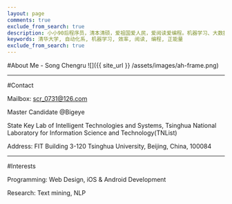 ```yaml
---
layout: page
comments: true
exclude_from_search: true
description: 小小90后程序员，清本清硕，爱祖国爱人民，爱阅读爱编程。机器学习、大数据处理是工作方向，关注个人效率提升等话题。本博客是为开拓个人知识分享渠道而开，也有助于加速知识积累的内化，欢迎拍砖捧场。
keywords: 清华大学, 自动化系, 机器学习, 效率, 阅读, 编程, 正能量
exclude_from_search: true
---
```


#About Me - Song Chengru
![]({{ site_url }} /assets/images/ah-frame.png)

<hr />

#Contact

Mailbox: scr_0731@126.com

Master Candidate @Bigeye

State Key Lab of Intelligent Technologies and Systems,
Tsinghua National Laboratory for Information Science and Technology(TNList)

Address: FIT Building 3-120 Tsinghua University, Beijing, China, 100084

<hr />

#Interests

Programming: Web Design, iOS & Android Development

Research: Text mining, NLP